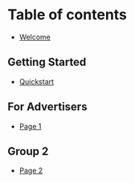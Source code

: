 # Table of contents

* [Welcome](README.md)

## Getting Started

* [Quickstart](getting-started/quickstart.md)

## For Advertisers

* [Page 1](for-advertisers/page-1.md)

## Group 2

* [Page 2](group-2/page-2.md)

